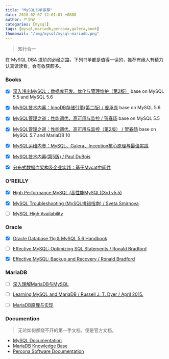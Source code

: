 ```yaml
---
title: "MySQL书单推荐"
date: 2018-02-07 12:01:01 +0800
author: 严少安
categories: [mysql]
tags: [mysql,mariadb,percona,galera,book]
thumbnail: "/img/mysql/mysql-mariadb.png"
---
```


> 知行合一

在 MySQL DBA 进阶的必经之路，下列书单都是值得一读的，推荐有缘人有精力认真读读看，会有收获颇多。


### Books

- [x] [深入浅出MySQL：数据库开发、优化与管理维护（第2版）](https://item.jd.com/11381295.html) base on MySQL 5.5 and MySQL 5.6
- [x] [MySQL技术内幕：InnoDB存储引擎(第二版) / 姜承尧](https://item.jd.com/11252326.html) base on MySQL 5.6
- [x] [MySQL管理之道：性能调优、高可用与监控 / 贺春旸](https://item.jd.com/11398721.html) base on MySQL 5.5
- [x] [MySQL管理之道：性能调优、高可用与监控（第2版） / 贺春旸](https://item.jd.com/11973797.html) base on MySQL 5.7 and MariaDB 10
- [x] [MySQL运维内参：MySQL、Galera、Inception核心原理与最佳实践](https://item.jd.com/12195430.html)
- [x] [MySQL技术内幕(第5版) / Paul DuBois](https://item.jd.com/11720091.html)
- [x] [分布式数据库架构及企业实践：基于Mycat中间件](https://item.jd.com/12010439.html)


### O'REILLY

- [x] [High Performance MySQL (高性能MySQL)(3rd v5.5)](https://item.jd.com/11220393.html)
- [x] [MySQL Troubleshooting (MySQL排错指南) / Sveta Smirnova](https://item.jd.com/11741440.html)
- [ ] [MySQL High Availability](https://item.jd.com/11687044.html)


### Oracle

- [x] [Oracle Database 11g & MySQL 5.6 Handbook](https://item.jd.com/11195926.html)
- [ ] [Effective MySQL: Optimizing SQL Statements / Ronald Bradford](http://effectivemysql.com/book/)
- [x] [Effective MySQL: Backup and Recovery / Ronald Bradford](http://effectivemysql.com/book/)


### MariaDB

- [ ] [深入理解MariaDB与MySQL](https://item.jd.com/11835700.html)
- [ ] [Learning MySQL and MariaDB / Russell J. T. Dyer / April 2015.](https://item.jd.com/12055744.html)
- [ ] [MariaDB原理与实现](https://item.jd.com/11668495.html)


### Documention

> 无论如何都绕不开的第一手文档，便是官方文档。

- [MySQL Documentation](https://dev.mysql.com/doc/)
- [MariaDB Knowledge Base](https://mariadb.com/kb/en/)
- [Percona Software Documentation](https://www.percona.com/software/documentation)

